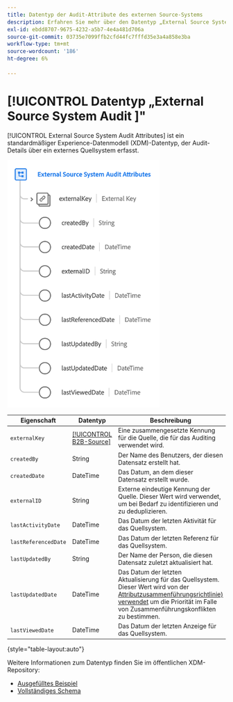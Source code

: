 ```yaml
---
title: Datentyp der Audit-Attribute des externen Source-Systems
description: Erfahren Sie mehr über den Datentyp „External Source System Audit Attributes Experience Data Model (XDM)“.
exl-id: ebdd8707-9675-4232-a5b7-4e4a481d706a
source-git-commit: 03735e7099ffb2cfd44fc7fffd35e3a4a858e3ba
workflow-type: tm+mt
source-wordcount: '186'
ht-degree: 6%

---
```


# [!UICONTROL  Datentyp „External Source System Audit ]&quot;

[!UICONTROL External Source System Audit Attributes] ist ein standardmäßiger Experience-Datenmodell (XDM)-Datentyp, der Audit-Details über ein externes Quellsystem erfasst.

![](../images/data-types/external-source-system-audit-attributes.png)

| Eigenschaft | Datentyp | Beschreibung |
| --- | --- | --- |
| `externalKey` | [[!UICONTROL B2B-Source]](./b2b-source.md) | Eine zusammengesetzte Kennung für die Quelle, die für das Auditing verwendet wird. |
| `createdBy` | String | Der Name des Benutzers, der diesen Datensatz erstellt hat. |
| `createdDate` | DateTime | Das Datum, an dem dieser Datensatz erstellt wurde. |
| `externalID` | String | Externe eindeutige Kennung der Quelle. Dieser Wert wird verwendet, um bei Bedarf zu identifizieren und zu deduplizieren. |
| `lastActivityDate` | DateTime | Das Datum der letzten Aktivität für das Quellsystem. |
| `lastReferencedDate` | DateTime | Das Datum der letzten Referenz für das Quellsystem. |
| `lastUpdatedBy` | String | Der Name der Person, die diesen Datensatz zuletzt aktualisiert hat. |
| `lastUpdatedDate` | DateTime | Das Datum der letzten Aktualisierung für das Quellsystem. Dieser Wert wird von der [Attributzusammenführungsrichtlinie) verwendet](../../profile/api/merge-policies.md#attribute-merge) um die Priorität im Falle von Zusammenführungskonflikten zu bestimmen. |
| `lastViewedDate` | DateTime | Das Datum der letzten Anzeige für das Quellsystem. |

{style="table-layout:auto"}

Weitere Informationen zum Datentyp finden Sie im öffentlichen XDM-Repository:

* [Ausgefülltes Beispiel](https://github.com/adobe/xdm/blob/master/components/datatypes/auditing/external-source-system-audit.example.1.json)
* [Vollständiges Schema](https://github.com/adobe/xdm/blob/master/components/datatypes/auditing/external-source-system-audit.schema.json)
